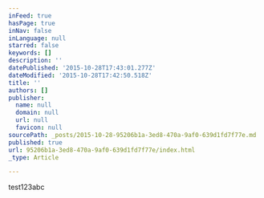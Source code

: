 ```yaml
---
inFeed: true
hasPage: true
inNav: false
inLanguage: null
starred: false
keywords: []
description: ''
datePublished: '2015-10-28T17:43:01.277Z'
dateModified: '2015-10-28T17:42:50.518Z'
title: ''
authors: []
publisher:
  name: null
  domain: null
  url: null
  favicon: null
sourcePath: _posts/2015-10-28-95206b1a-3ed8-470a-9af0-639d1fd7f77e.md
published: true
url: 95206b1a-3ed8-470a-9af0-639d1fd7f77e/index.html
_type: Article

---
```

test123abc